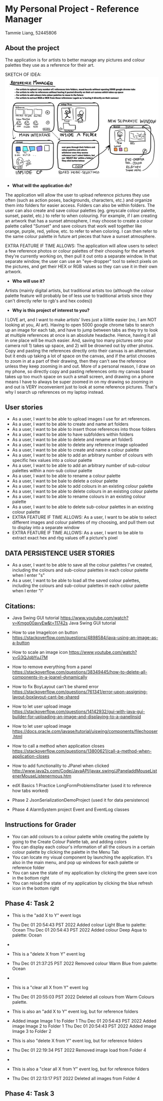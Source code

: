 # My Personal Project - Reference Manager

Tammie Liang, 52445806

## About the project
The application is for artists to better manage any pictures and colour palettes
they use as a reference for their art.

SKETCH OF IDEA: ![img.png](img.png)
- **What will the application do?**

The application will allow the user to upload reference pictures they use often (such as action poses, backgrounds, characters, etc.)
and organize them into folders for easier access. Folders can also be within folders.
The user can also create and save colour palettes (eg. greyscale colour palette, sunset, pastel, etc.)
to refer to when colouring. For example, if I am creating an artwork that has a sunset atmosphere,
I may choose to create a colour palette called "Sunset" and save colours that work well together
like orange, purple, red, yellow, etc. to refer to when coloring. I can then refer to the same
colour palette in future art pieces that have a sunset atmosphere.

EXTRA FEATURE IF TIME ALLOWS: The application will allow users to select a few reference photos
or colour palettes of their choosing for the artwork they're currently working on,
then pull it out onto a separate window. In that separate window, the user can use
an "eye-dropper" tool to select pixels on the pictures, and get their HEX
or RGB values so they can use it in their own artwork.
- **Who will use it?**

Artists (mainly digital artists, but traditional artists too (although the colour palette
feature will probably be of less use to traditional artists since they can't directly refer to
rgb's and hex codes))

- **Why is this project of interest to you?**

I LOVE art, and I want to make artists' lives just a liiittle easier (no, I am NOT looking at you, AI art).
Having to open 5000 google chrome tabs to search up
an image for each tab, and have to jump between tabs as they try to look at multiple
references at once is an absolute headache. Hence, having it all in one place will be
much easier. And, saving too many pictures onto your camera roll 1) takes up space,
and 2) will be drowned out by other photos.
Copy and pasting the references directly onto their canvas is an alternative,
but it ends up taking a lot of space on the canvas, and if the artist chooses to zoom in
at a part of their drawing, then they can't see the reference unless they keep zooming in
and out.
More of a personal reason, I draw on my phone, so directly copy and pasting references onto
my canvas board takes up too much space on such a small screen, and drawing on a phone means
I have to always be super zoomed in on my drawing so zooming in and out is VERY inconvenient
just to look at some reference pictures.
That's why I search up references on my laptop instead.

## User stories
- As a user, I want to be able to upload images I use for art references.
- As a user, I want to be able to create and name art folders
- As a user, I want to be able to insert those references into those folders
- As a user, I want to be able to have subfolders within folders
- As a user, I want to be able to delete and rename art folderS
- As a user, I want to be able to delete any reference image uploaded
- As a user, I want to be able to create and name a colour palette
- As a user, I want to be able to add an arbitrary number of colours with specific hex values into a colour palette
- As a user, I want to be able to add an arbitrary number of sub-colour palettes within a non-sub colour palette
- As a user, I want to be able to rename a colour palette
- As a user, I want to be bale to delete a colour palette
- As a user, I want to be able to add colours in an existing colour palette
- As a user, I want to be able to delete colours in an existing colour palette
- As a user, I want to be able to rename colours in an existing colour palette
- As a user, I want to be able to delete sub-colour palettes in an existing colour palette
- EXTRA FEATURE IF TIME ALLOWS: As a user, I want to be able to select different images and colour palettes of my choosing,
and pull them out to display into a separate window
- EXTRA FEATURE IF TIME ALLOWS: As a user, I want to be able to extract exact hex and rbg values off a picture's pixel
## DATA PERSISTENCE USER STORIES
- As a user, I want to be able to save all the colour palettes I've created, including the colours and sub-colour palettes in each colour palette when I enter "s"
- As a user, I want to be able to load all the saved colour palettes, including the colours and sub-colour palettes in each colour palette when I enter "l"

## Citations:
- Java Swing GUI tutorial https://www.youtube.com/watch?v=Kmgo00avvEw&t=11742s Java Swing GUI tutorial
- How to use ImageIcon on button https://stackoverflow.com/questions/4898584/java-using-an-image-as-a-button
- How to scale an image icon https://www.youtube.com/watch?v=G3QJqbYuJ7M
- How to remove everything from a panel https://stackoverflow.com/questions/38349445/how-to-delete-all-components-in-a-jpanel-dynamically
- How to fix BoyLayout can't be shared error https://stackoverflow.com/questions/761341/error-upon-assigning-layout-boxlayout-cant-be-shared
- How to let user upload image https://stackoverflow.com/questions/14142932/gui-with-java-gui-builder-for-uploading-an-image-and-displaying-to-a-panelinsid
- How to let user upload image https://docs.oracle.com/javase/tutorial/uiswing/components/filechooser.html
- How to call a method when application closes https://stackoverflow.com/questions/13800621/call-a-method-when-application-closes
- How to add functionality to JPanel when clicked http://www.java2s.com/Code/JavaAPI/javax.swing/JPaneladdMouseListenerMouseListenermous.htm

- edX Basics 1 Practice LongFormProblemsStarter (used it to reference how tabs worked)
- Phase 2 JsonSerializationDemoProject (used it for data persistence)
- Phase 4 AlarmSystem project Event and EventLog classes

## Instructions for Grader

- You can add colours to a colour palette while creating the palette by going to the Create Colour Palette tab, and adding colors
- You can display each colour's information of all the colours in a certain colour palette by clicking the palette in the Menu Tab
- You can locate my visual component by launching the application. It's also in the main menu, and pop up windows for each palette or reference folder
- You can save the state of my application by clicking the green save icon in the bottom right
- You can reload the state of my application by clicking the blue refresh icon in the bottom right

##  Phase 4: Task 2
- This is the "add X to Y" event logs
- Thu Dec 01 20:54:43 PST 2022
  Added colour Light Blue to palette: Ocean
  Thu Dec 01 20:54:43 PST 2022
  Added colour Deep Aqua to palette: Ocean
- 
- This is a "delete X from Y" event log
- Thu Dec 01 21:37:25 PST 2022
  Removed colour Warm Blue from palette: Ocean
- 
- This is a "clear all X from Y" event log
- Thu Dec 01 20:55:03 PST 2022
  Deleted all colours from Warm Colours palette.

- This is also an "add X to Y" event log, but for reference folders
- Added image Image 1 to Folder 1
  Thu Dec 01 20:54:43 PST 2022
  Added image Image 2 to Folder 1
  Thu Dec 01 20:54:43 PST 2022
  Added image Image 3 to Folder 2

- This is also "delete X from Y" event log, but for reference folders
- Thu Dec 01 22:19:34 PST 2022
  Removed image load from Folder 4
- 
- This is also a "clear all X from Y" event log, but for reference folders
- Thu Dec 01 22:13:17 PST 2022
  Deleted all images from Folder 4

## Phase 4: Task 3
